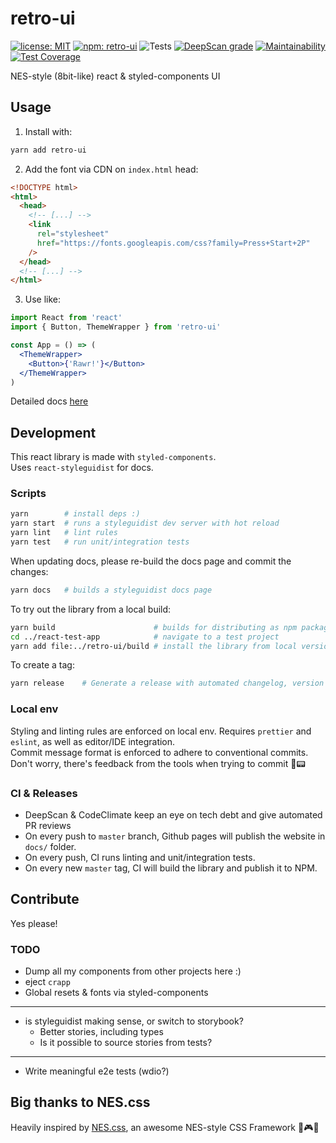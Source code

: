 # retro-ui

[![license: MIT](https://img.shields.io/github/license/sombreroenpuntas/retro-ui)](LICENSE)
[![npm: retro-ui](https://img.shields.io/npm/v/retro-ui)](https://www.npmjs.com/package/retro-ui)
![Tests](https://github.com/sombreroEnPuntas/retro-ui/workflows/Tests/badge.svg?branch=master)
[![DeepScan grade](https://deepscan.io/api/teams/1366/projects/13545/branches/231374/badge/grade.svg)](https://deepscan.io/dashboard#view=project&tid=1366&pid=13545&bid=231374)
[![Maintainability](https://api.codeclimate.com/v1/badges/4c16afd560120af0eae4/maintainability)](https://codeclimate.com/github/sombreroEnPuntas/retro-ui/maintainability)
[![Test Coverage](https://api.codeclimate.com/v1/badges/4c16afd560120af0eae4/test_coverage)](https://codeclimate.com/github/sombreroEnPuntas/retro-ui/test_coverage)

NES-style (8bit-like) react &amp; styled-components UI

## Usage

1. Install with:

```sh
yarn add retro-ui
```

2. Add the font via CDN on `index.html` head:

```html
<!DOCTYPE html>
<html>
  <head>
    <!-- [...] -->
    <link
      rel="stylesheet"
      href="https://fonts.googleapis.com/css?family=Press+Start+2P"
    />
  </head>
  <!-- [...] -->
</html>
```

3. Use like:

```jsx
import React from 'react'
import { Button, ThemeWrapper } from 'retro-ui'

const App = () => (
  <ThemeWrapper>
    <Button>{'Rawr!'}</Button>
  </ThemeWrapper>
)
```

Detailed docs [here](https://sombreroenpuntas.github.io/retro-ui/)

## Development

This react library is made with `styled-components`.  
Uses `react-styleguidist` for docs.

### Scripts

```sh
yarn        # install deps :)
yarn start  # runs a styleguidist dev server with hot reload
yarn lint   # lint rules
yarn test   # run unit/integration tests
```

When updating docs, please re-build the docs page and commit the changes:

```sh
yarn docs   # builds a styleguidist docs page
```

To try out the library from a local build:

```sh
yarn build                      # builds for distributing as npm package
cd ../react-test-app            # navigate to a test project
yarn add file:../retro-ui/build # install the library from local version
```

To create a tag:

```sh
yarn release    # Generate a release with automated changelog, version bump and tag
```

### Local env

Styling and linting rules are enforced on local env. Requires `prettier` and `eslint`, as well as editor/IDE integration.  
Commit message format is enforced to adhere to conventional commits.  
Don't worry, there's feedback from the tools when trying to commit 🤖📟

### CI & Releases

- DeepScan & CodeClimate keep an eye on tech debt and give automated PR reviews
- On every push to `master` branch, Github pages will publish the website in `docs/` folder.
- On every push, CI runs linting and unit/integration tests.
- On every new `master` tag, CI will build the library and publish it to NPM.

## Contribute

Yes please!

### TODO

- Dump all my components from other projects here :)
- eject `crapp`
- Global resets & fonts via styled-components

---

- is styleguidist making sense, or switch to storybook?
  - Better stories, including types
  - Is it possible to source stories from tests?

---

- Write meaningful e2e tests (wdio?)

## Big thanks to NES.css

Heavily inspired by [NES.css](https://nostalgic-css.github.io/NES.css/), an awesome NES-style CSS Framework 💖🎮🌟
